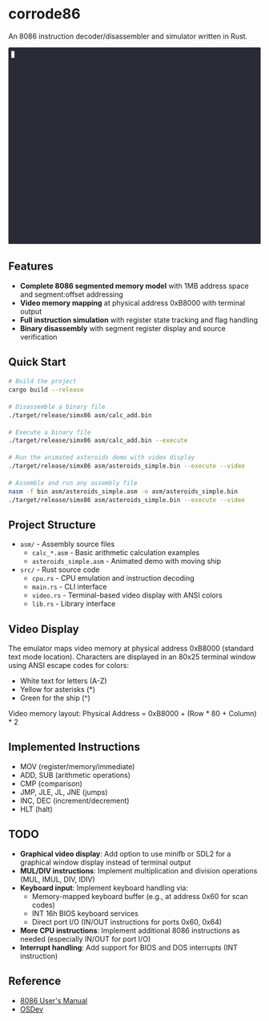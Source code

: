 # corrode86

An 8086 instruction decoder/disassembler and simulator written in Rust.

![Asteroids Demo](docs/asteroids_demo.gif)

## Features

- **Complete 8086 segmented memory model** with 1MB address space and segment:offset addressing
- **Video memory mapping** at physical address 0xB8000 with terminal output
- **Full instruction simulation** with register state tracking and flag handling
- **Binary disassembly** with segment register display and source verification

## Quick Start

```bash
# Build the project
cargo build --release

# Disassemble a binary file
./target/release/simx86 asm/calc_add.bin

# Execute a binary file
./target/release/simx86 asm/calc_add.bin --execute

# Run the animated asteroids demo with video display
./target/release/simx86 asm/asteroids_simple.bin --execute --video

# Assemble and run any assembly file
nasm -f bin asm/asteroids_simple.asm -o asm/asteroids_simple.bin
./target/release/simx86 asm/asteroids_simple.bin --execute --video
```

## Project Structure

- `asm/` - Assembly source files
  - `calc_*.asm` - Basic arithmetic calculation examples
  - `asteroids_simple.asm` - Animated demo with moving ship
- `src/` - Rust source code
  - `cpu.rs` - CPU emulation and instruction decoding
  - `main.rs` - CLI interface
  - `video.rs` - Terminal-based video display with ANSI colors
  - `lib.rs` - Library interface

## Video Display

The emulator maps video memory at physical address 0xB8000 (standard text mode location). Characters are displayed in an 80x25 terminal window using ANSI escape codes for colors:

- White text for letters (A-Z)
- Yellow for asterisks (*)
- Green for the ship (^)

Video memory layout: Physical Address = 0xB8000 + (Row * 80 + Column) * 2

## Implemented Instructions

- MOV (register/memory/immediate)
- ADD, SUB (arithmetic operations)
- CMP (comparison)
- JMP, JLE, JL, JNE (jumps)
- INC, DEC (increment/decrement)
- HLT (halt)

## TODO
- **Graphical video display**: Add option to use minifb or SDL2 for a graphical window display instead of terminal output
- **MUL/DIV instructions**: Implement multiplication and division operations (MUL, IMUL, DIV, IDIV)
- **Keyboard input**: Implement keyboard handling via:
  - Memory-mapped keyboard buffer (e.g., at address 0x60 for scan codes)
  - INT 16h BIOS keyboard services
  - Direct port I/O (IN/OUT instructions for ports 0x60, 0x64)
- **More CPU instructions**: Implement additional 8086 instructions as needed (especially IN/OUT for port I/O)
- **Interrupt handling**: Add support for BIOS and DOS interrupts (INT instruction)

## Reference

- [8086 User's Manual](https://codeberg.org/bolt/8086-Users-Manual.git)
- [OSDev](https://wiki.osdev.org/)
